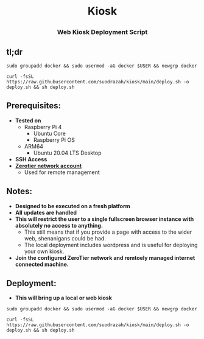 # <p align="center">Kiosk</p>
### <p align="center">Web Kiosk Deployment Script</p>

## tl;dr
```
sudo groupadd docker && sudo usermod -aG docker $USER && newgrp docker
```
```
curl -fsSL https://raw.githubusercontent.com/suodrazah/kiosk/main/deploy.sh -o deploy.sh && sh deploy.sh
```

## Prerequisites:
* **Tested on**
  * Raspberry Pi 4
    * Ubuntu Core
    * Raspberry Pi OS
  * ARM64
    * Ubuntu 20.04 LTS Desktop
* **SSH Access**
* **[Zerotier network account](https://www.zerotier.com/)**
  * Used for remote management

## Notes:
* **Designed to be executed on a fresh platform**
* **All updates are handled**
* **This will restrict the user to a single fullscreen browser instance with absolutely no access to anything.**
  * This still means that if you provide a page with access to the wider web, shenanigans could be had.
  * The local deployment includes wordpress and is useful for deploying your own kiosk.
* **Join the configured ZeroTier network and remtoely managed internet connected machine.**

## Deployment:
* **This will bring up a local or web kiosk**
```
sudo groupadd docker && sudo usermod -aG docker $USER && newgrp docker
```
```
curl -fsSL https://raw.githubusercontent.com/suodrazah/kiosk/main/deploy.sh -o deploy.sh && sh deploy.sh
```
